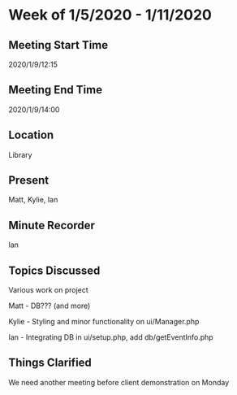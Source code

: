 # Week of 1/5/2020 - 1/11/2020

## Meeting Start Time

2020/1/9/12:15

## Meeting End Time

2020/1/9/14:00

## Location

Library

## Present

Matt, Kylie, Ian

## Minute Recorder

Ian

## Topics Discussed

Various work on project

Matt - DB??? (and more)

Kylie - Styling and minor functionality on ui/Manager.php

Ian - Integrating DB in ui/setup.php, add db/getEventInfo.php

## Things Clarified

We need another meeting before client demonstration on Monday
